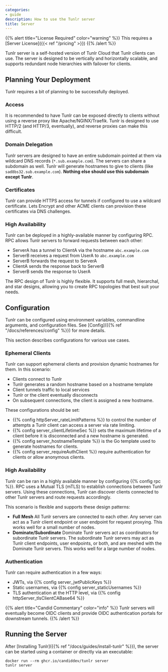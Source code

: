 ```yaml
---
categories:
- guide
description: How to use the Tunlr server
title: Server
---
```


{{% alert title="License Required" color="warning" %}}
This requires a [Server License]({{< ref "/pricing" >}})
{{% /alert %}}

Tunlr server is a self-hosted version of Tunlr Cloud that Tunlr clients can use.  The server is designed to be vertically and horizontally scalable, and supports redundant node hierarchies with failover for clients.

## Planning Your Deployment

Tunlr requires a bit of planning to be successfully deployed.

### Access

It is recommended to have Tunlr can be exposed directly to clients without using a reverse proxy like Apache/NGINX/Traefik.  Tunlr is designed to use HTTP/2 (and HTTP/3, eventually), and reverse proxies can make this difficult.

### Domain Delegation

Tunlr servers are designed to have an entire subdomain pointed at them via wildcard DNS records (`*.sub.example.com`).  The servers can share a subdomain as well.  Tunlr will generate hostnames to give to clients (like `sad8bs32.sub.example.com`).  **Nothing else should use this subdomain except Tunlr**.

### Certificates

Tunlr can provide HTTPS access for tunnels if configured to use a wildcard certificate.  Lets Encrypt and other ACME clients can provision these certificates via DNS challenges.

### High Availability

Tunlr can be deployed in a highly-available manner by configuring RPC.  RPC allows Tunlr servers to forward requests between each other:

- ServerA has a tunnel to ClientA via the hostname `abc.example.com`
- ServerB receives a request from UserA to `abc.example.com`
- ServerB forwards the request to ServerA
- ClientA sends the response back to ServerB
- ServerB sends the response to UserA

The RPC design of Tunlr is highly flexible.  It supports full mesh, hierarchal, and star designs, allowing you to create RPC topologies that best suit your needs.

## Configuration

Tunlr can be configured using environment variables, commandline arguments, and configuration files.  See [Config]({{% ref "/docs/references/config" %}}) for more details.

This section describes configurations for various use cases.

### Ephemeral Clients

Tunlr can support ephemeral clients and provision dynamic hostnames for them.  In this scenario:

- Clients connect to Tunlr
- Tunlr generates a random hostname based on a hostname template
- Client tunnels traffic to local services
- Tunlr or the client eventually disconnects
- On subsequent connections, the client is assigned a new hostname.

These configurations should be set:

- {{% config httpServer_rateLimitPatterns %}} to control the number of attempts a Tunlr client can access a server via rate limiting.
- {{% config server_clientLifetimeSec %}} sets the maximum lifetime of a client before it is disconnected and a new hostname is generated.
- {{% config server_hostnameTemplate %}} is the Go template used to generate hostnames for clients.
- {{% config server_requireAuthClient %}} require authentication for clients or allow anonymous clients.

### High Availability

Tunlr can be ran in a highly available manner by configuring {{% config rpc %}}.  RPC uses a Mutual TLS (mTLS) to establish connections between Tunlr servers.  Using these connections, Tunlr can discover clients connected to other Tunlr servers and route requests accordingly.

This scenario is flexible and supports these design patterns:

- **Full Mesh** All Tunlr servers are connected to each other.  Any server can act as a Tunlr client endpoint or user endpoint for request proxying.  This works well for a small number of nodes.
- **Dominate/Subordinate** Dominate Tunlr servers act as coordinators for subordinate Tunlr servers.  The subordinate Tunlr servers may act as Tunlr client endpoints, user endpoints, or both, and are meshed with the Dominate Tunlr servers.  This works well for a large number of nodes.

### Authentication

Tunlr can require authentication in a few ways:

- JWTs, via {{% config server_jwtPublicKeys %}}
- Static usernames, via {{% config server_staticUsernames %}}
- TLS authentication at the HTTP level, via {{% config httpServer_tlsClientCABase64 %}}

{{% alert title="Candid Commentary" color="info" %}}
Tunlr servers will eventually become OIDC clients and provide OIDC authentication portals for downstream tunnels.
{{% /alert %}}

## Running the Server

After [Installing Tunlr]({{% ref "/docs/guides/install-tunlr" %}}), the server can be started using a container or directly via an executable:

```
docker run --rm ghcr.io/candiddev/tunlr server
tunlr server
```

